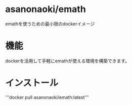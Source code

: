 # asanonaoki/emath
emathを使うための最小限のdockerイメージ

# 機能
dockerを活用して手軽にemathが使える環境を構築できます。

# インストール
'''docker pull asanonaoki/emath:latest'''

